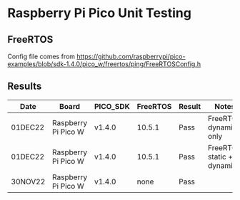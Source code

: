 # Raspberry Pi Pico Unit Testing

## FreeRTOS

Config file comes from https://github.com/raspberrypi/pico-examples/blob/sdk-1.4.0/pico_w/freertos/ping/FreeRTOSConfig.h

## Results

|   Date  | Board                | PICO_SDK | FreeRTOS | Result | Notes |
| ------- | -------------------- | -------  | -------- | ------ | ----- |
| 01DEC22 | Raspberry Pi Pico W  | v1.4.0   |  10.5.1  | Pass   | FreeRTOS dynamic only
| 01DEC22 | Raspberry Pi Pico W  | v1.4.0   |  10.5.1  | Pass   | FreeRTOS static + dynamic
| 30NOV22 | Raspberry Pi Pico W  | v1.4.0   |  none    | Pass   | 

